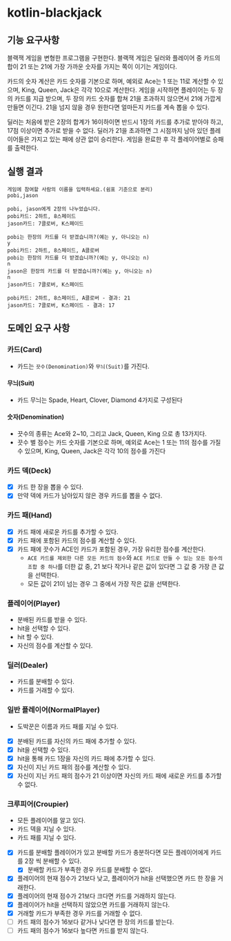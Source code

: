 # kotlin-blackjack

## 기능 요구사항

블랙잭 게임을 변형한 프로그램을 구현한다. 블랙잭 게임은 딜러와 플레이어 중 카드의 합이 21 또는 21에 가장 가까운 숫자를 가지는 쪽이 이기는 게임이다.

카드의 숫자 계산은 카드 숫자를 기본으로 하며, 예외로 Ace는 1 또는 11로 계산할 수 있으며, King, Queen, Jack은 각각 10으로 계산한다. 게임을 시작하면 플레이어는 두 장의 카드를 지급 받으며,
두 장의 카드 숫자를 합쳐 21을 초과하지 않으면서 21에 가깝게 만들면 이긴다. 21을 넘지 않을 경우 원한다면 얼마든지 카드를 계속 뽑을 수 있다.

딜러는 처음에 받은 2장의 합계가 16이하이면 반드시 1장의 카드를 추가로 받아야 하고, 17점 이상이면 추가로 받을 수 없다.
딜러가 21을 초과하면 그 시점까지 남아 있던 플레이어들은 가지고 있는 패에 상관 없이 승리한다.
게임을 완료한 후 각 플레이어별로 승패를 출력한다.

## 실행 결과

```
게임에 참여할 사람의 이름을 입력하세요.(쉼표 기준으로 분리)
pobi,jason

pobi, jason에게 2장의 나누었습니다.
pobi카드: 2하트, 8스페이드
jason카드: 7클로버, K스페이드

pobi는 한장의 카드를 더 받겠습니까?(예는 y, 아니오는 n)
y
pobi카드: 2하트, 8스페이드, A클로버
pobi는 한장의 카드를 더 받겠습니까?(예는 y, 아니오는 n)
n
jason은 한장의 카드를 더 받겠습니까?(예는 y, 아니오는 n)
n
jason카드: 7클로버, K스페이드

pobi카드: 2하트, 8스페이드, A클로버 - 결과: 21
jason카드: 7클로버, K스페이드 - 결과: 17
```

## 도메인 요구 사항

### 카드(Card)
- 카드는 `끗수(Denomination)`와 `무늬(Suit)`를 가진다.

#### 무늬(Suit)
- 카드 무늬는 Spade, Heart, Clover, Diamond 4가지로 구성된다

#### 숫자(Denomination)
- 끗수의 종류는 Ace와 2~10, 그리고 Jack, Queen, King 으로 총 13가지다.
- 끗수 별 점수는 카드 숫자를 기본으로 하며, 예외로 Ace는 1 또는 11의 점수를 가질 수 있으며, King, Queen, Jack은 각각 10의 점수를 가진다

### 카드 덱(Deck)
- [x] 카드 한 장을 뽑을 수 있다.
- [x] 만약 덱에 카드가 남아있지 않은 경우 카드를 뽑을 수 없다.

### 카드 패(Hand)
- [x] 카드 패에 새로운 카드를 추가할 수 있다.
- [x] 카드 패에 포함된 카드의 점수를 계산할 수 있다.
- [x] 카드 패에 끗수가 ACE인 카드가 포함된 경우, 가장 유리한 점수를 계산한다.
  - `ACE 카드를 제외한 다른 모든 카드의 점수`와 `ACE 카드로 만들 수 있는 모든 점수의 조합 중 하나`를 더한 값 중, 21 보다 작거나 같은 값이 있다면 그 값 중 가장 큰 값을 선택한다.
  - 모든 값이 21이 넘는 경우 그 중에서 가장 작은 값을 선택한다.

### 플레이어(Player)
- 분배된 카드를 받을 수 있다.
- hit을 선택할 수 있다.
- hit 할 수 있다.
- 자신의 점수를 계산할 수 있다.

### 딜러(Dealer)
- 카드를 분배할 수 있다.
- 카드를 거래할 수 있다.

### 일반 플레이어(NormalPlayer)
- 도박꾼은 이름과 카드 패를 지닐 수 있다.
- [x] 분배된 카드를 자신의 카드 패에 추가할 수 있다.
- [x] hit을 선택할 수 있다.
- [x] hit을 통해 카드 1장을 자신의 카드 패에 추가할 수 있다.
- [x] 자신이 지닌 카드 패의 점수를 계산할 수 있다.
- [x] 자신이 지닌 카드 패의 점수가 21 이상이면 자신의 카드 패에 새로운 카드를 추가할 수 없다.

### 크루피어(Croupier)
- 모든 플레이어를 알고 있다.
- 카드 덱을 지닐 수 있다.
- 카드 패를 지닐 수 있다.
- [x] 카드를 분배할 플레이어가 있고 분배할 카드가 충분하다면 모든 플레이어에게 카드를 2장 씩 분배할 수 있다.
  - [x] 분배할 카드가 부족한 경우 카드를 분배할 수 없다.
- [x] 플레이어의 현재 점수가 21보다 낮고, 플레이어가 hit을 선택했으면 카드 한 장을 거래한다.
- [x] 플레이어의 현재 점수가 21보다 크다면 카드를 거래하지 않는다.
- [x] 플레이어가 hit을 선택하지 않았으면 카드를 거래하지 않는다.
- [x] 거래할 카드가 부족한 경우 카드를 거래할 수 없다.
- [ ] 카드 패의 점수가 16보다 같거나 낮다면 한 장의 카드를 받는다.
- [ ] 카드 패의 점수가 16보다 높다면 카드를 받지 않는다.
